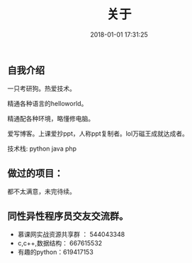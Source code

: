﻿---
title: 关于
date: 2018-01-01 17:31:25
---

## 自我介绍

一只考研狗。热爱技术。

精通各种语言的helloworld。

精通配各种环境，略懂修电脑。

爱写博客。上课爱抄ppt，人称ppt复制者。lol万磁王成就达成者。

技术栈: python java php 

## 做过的项目：

都不太满意，未完待续。


## 同性异性程序员交友交流群。

- 慕课网实战资源共享群 ： 544043348
- c,c++,数据结构： 667615532
- 有趣的python：619417153